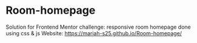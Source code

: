 # Room-homepage
Solution for Frontend Mentor challenge: responsive room homepage
done using css & js
Website:
    https://mariah-s25.github.io/Room-homepage/

